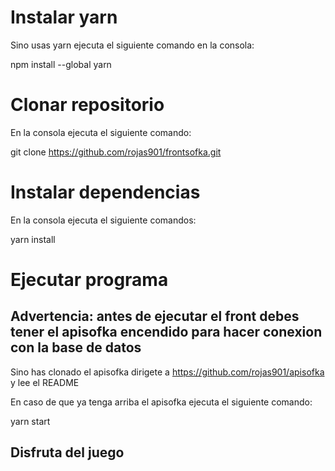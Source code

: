 # Instalar yarn

Sino usas yarn ejecuta el siguiente comando en la consola:

npm install --global yarn

# Clonar repositorio

En la consola ejecuta el siguiente comando:

git clone https://github.com/rojas901/frontsofka.git

# Instalar dependencias

En la consola ejecuta el siguiente comandos:

yarn install

# Ejecutar programa

## Advertencia: antes de ejecutar el front debes tener el apisofka encendido para hacer conexion con la base de datos

Sino has clonado el apisofka dirigete a https://github.com/rojas901/apisofka y lee el README

En caso de que ya tenga arriba el apisofka ejecuta el siguiente comando:

yarn start

## Disfruta del juego